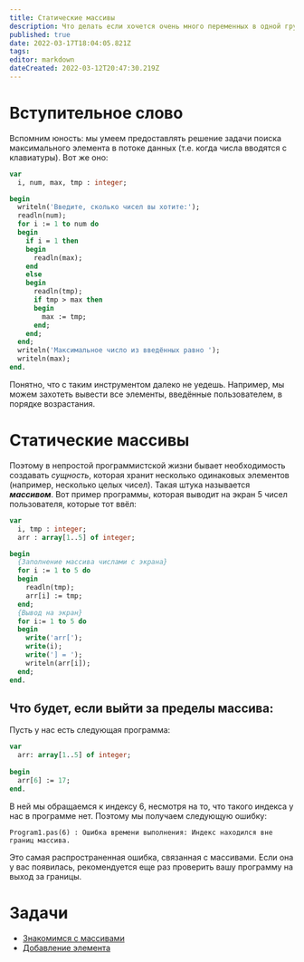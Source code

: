 ```yaml
---
title: Статические массивы
description: Что делать если хочется очень много переменных в одной группе
published: true
date: 2022-03-17T18:04:05.821Z
tags: 
editor: markdown
dateCreated: 2022-03-12T20:47:30.219Z
---
```


# Вступительное слово
Вспомним юность: мы умеем предоставлять решение задачи поиска максимального элемента в потоке данных (т.е. когда числа вводятся с клавиатуры). Вот же оно:
```Pascal
var 
  i, num, max, tmp : integer;

begin
  writeln('Введите, сколько чисел вы хотите:');
  readln(num);
  for i := 1 to num do
  begin
    if i = 1 then
    begin
      readln(max);
    end
    else
    begin
      readln(tmp);
      if tmp > max then
      begin
        max := tmp;
      end;
    end;
  end;
  writeln('Максимальное число из введённых равно ');
  writeln(max);
end.
```
Понятно, что с таким инструментом далеко не уедешь. Например, мы можем захотеть вывести все элементы, введённые пользователем, в порядке возрастания.

# Статические массивы
Поэтому в непростой программистской жизни бывает необходимость создавать *сущность*, которая хранит несколько одинаковых элементов (например, несколько целых чисел). Такая штука называется ***массивом***. Вот пример программы, которая выводит на экран 5 чисел пользователя, которые тот ввёл:


```Pascal
var 
  i, tmp : integer;
  arr : array[1..5] of integer;

begin
  {Заполнение массива числами с экрана}
  for i := 1 to 5 do
  begin
    readln(tmp);
    arr[i] := tmp;
  end;
  {Вывод на экран}
  for i:= 1 to 5 do
  begin
    write('arr[');
    write(i);
    write('] = ');
  	writeln(arr[i]);
  end;
end.
```
## Что будет, если выйти за пределы массива:
Пусть у нас есть следующая программа:
```pascal
var
  arr: array[1..5] of integer;
  
begin
  arr[6] := 17;
end.
```
В ней мы обращаемся к индексу 6, несмотря на то, что такого индекса у нас в программе нет. Поэтому мы получаем следующую ошибку:
```
Program1.pas(6) : Ошибка времени выполнения: Индекс находился вне границ массива.
```
Это самая распространенная ошибка, связанная с массивами. Если она у вас появилась, рекомендуется еще раз проверить вашу программу на выход за границы.
# Задачи
 - [Знакомимся с массивами](/ull-spring/static-arrays/first-try)
 - [Добавление элемента](/ull-spring/static-arrays/insert-element)





